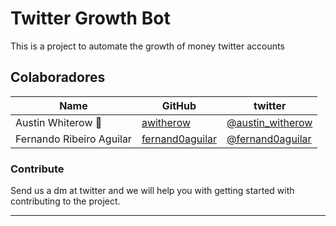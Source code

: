 # Twitter Growth Bot

This is a project to automate the growth of money twitter accounts

## Colaboradores

| Name | GitHub | twitter |
| --- | --- | --- |
| Austin Whiterow 🌌 | [awitherow](https://github.com/awitherow) | [@austin_witherow](https://twitter.com/austin_witherow) |
| Fernando Ribeiro Aguilar | [fernand0aguilar](https://github.com/fernand0aguilar) | [@fernand0aguilar](https://twitter.com/fernand0aguilar) |

### Contribute

Send us a dm at twitter and we will help you with getting started with contributing to the project.

***
